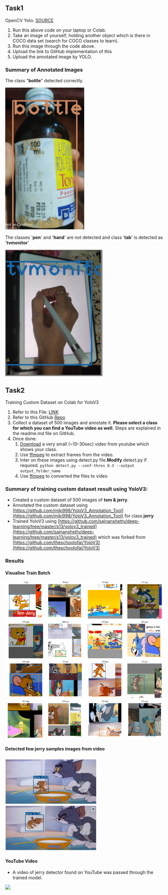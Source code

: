 ## Task1
OpenCV Yolo: [SOURCE ](https://pysource.com/2019/06/27/yolo-object-detection-using-opencv-with-python/)

1. Run this above code on your laptop or Colab. 
2. Take an image of yourself, holding another object which is there in COCO data set (search for COCO classes to learn). 
3. Run this image through the code above. 
4. Upload the link to GitHub implementation of this
5. Upload the annotated image by YOLO. 

### Summary of Annotated Images
The class "**bottle**" detected correctly.

<img src="https://github.com/sajnanshetty/deep-learning/blob/master/s13/yolo_opencv/images/image4_detect.PNG">

The classes '**pen**' and '**hand**' are not detected and class '**tab**' is detected as '**tvmonitor**'

<img src="https://github.com/sajnanshetty/deep-learning/blob/master/s13/yolo_opencv/images/image3_detect.PNG">

## Task2
Training Custom Dataset on Colab for YoloV3
1.  Refer to this File: [LINK ](https://github.com/sajnanshetty/deep-learning/blob/master/s13/yolov3_trained/yolo_v3.ipynb)
2.  Refer to this GitHub [Repo](https://github.com/theschoolofai/YoloV3)
3.  Collect a dataset of 500 images and annotate it. **Please select a class for which you can find a YouTube video as well.** Steps are explained in the readme.md file on GitHub.
4.  Once done:
    1.  [Download](https://www.y2mate.com/en19)  a very small (~10-30sec) video from youtube which shows your class.
    2.  Use [ffmpeg](https://en.wikibooks.org/wiki/FFMPEG_An_Intermediate_Guide/image_sequence)  to extract frames from the video.
    3.  Inter on these images using detect.py file.**Modify** detect.py if required.
        `python detect.py --conf-thres 0.3 --output output_folder_name`
    4.  Use [ffmpeg](https://en.wikibooks.org/wiki/FFMPEG_An_Intermediate_Guide/image_sequence)  to converted the files to video

###	Summary of training custom dataset result using YoloV3:
- Created a custom dataset of 500 images of **tom & jerry**.
- Annotated the custom dataset using [https://github.com/miki998/YoloV3_Annotation_Tool](https://github.com/miki998/YoloV3_Annotation_Tool) for class **jerry**
- Trained YoloV3 using [https://github.com/sajnanshetty/deep-learning/tree/master/s13/yolov3_trained](https://github.com/sajnanshetty/deep-learning/tree/master/s13/yolov3_trained) which was forked from [https://github.com/theschoolofai/YoloV3](https://github.com/theschoolofai/YoloV3)

### Results

#### Visualise Train Batch
<img src="https://github.com/sajnanshetty/deep-learning/blob/master/s13/yolov3_trained/images/train_batch.PNG">

#### Detected few jerry samples images from video
<img src="https://github.com/sajnanshetty/deep-learning/blob/master/s13/yolov3_trained/images/detected_images.PNG" height="300">

#### YouTube Video
- A video of jerry detector found on YouTube was passed through the trained model. 

[![](http://img.youtube.com/vi/HbtuBvCc3AU/0.jpg)](http://www.youtube.com/watch?v=HbtuBvCc3AU "Jerry detection using Yolo v3")



